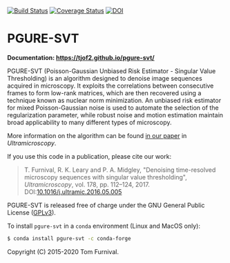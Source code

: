 [![Build Status](https://travis-ci.org/tjof2/pgure-svt.svg?branch=master)](https://travis-ci.org/tjof2/pgure-svt)
[![Coverage Status](https://coveralls.io/repos/github/tjof2/pgure-svt/badge.svg?branch=master)](https://coveralls.io/github/tjof2/pgure-svt?branch=master)
[![DOI](https://zenodo.org/badge/48366354.svg)](https://zenodo.org/badge/latestdoi/48366354)

# PGURE-SVT

**Documentation: https://tjof2.github.io/pgure-svt/**

PGURE-SVT (Poisson-Gaussian Unbiased Risk Estimator - Singular Value Thresholding) is an algorithm designed to denoise image sequences acquired in microscopy. It exploits the correlations between consecutive frames to form low-rank matrices, which are then recovered using a technique known as nuclear norm minimization. An unbiased risk estimator for mixed Poisson-Gaussian noise is used to automate the selection of the regularization parameter, while robust noise and motion estimation maintain broad applicability to many different types of microscopy.

More information on the algorithm can be found [in our paper](http://dx.doi.org/10.1016/j.ultramic.2016.05.005) in *Ultramicroscopy*.

If you use this code in a publication, please cite our work:

> T. Furnival, R. K. Leary and P. A. Midgley, "Denoising time-resolved microscopy sequences with singular value thresholding", *Ultramicroscopy*, vol. 178, pp. 112–124, 2017. DOI:[10.1016/j.ultramic.2016.05.005](http://dx.doi.org/10.1016/j.ultramic.2016.05.005)

PGURE-SVT is released free of charge under the GNU General Public License ([GPLv3](http://www.gnu.org/licenses/gpl-3.0.en.html)).

To install ``pgure-svt`` in a `conda` environment (Linux and MacOS only):

```bash
$ conda install pgure-svt -c conda-forge
```

Copyright (C) 2015-2020 Tom Furnival.
